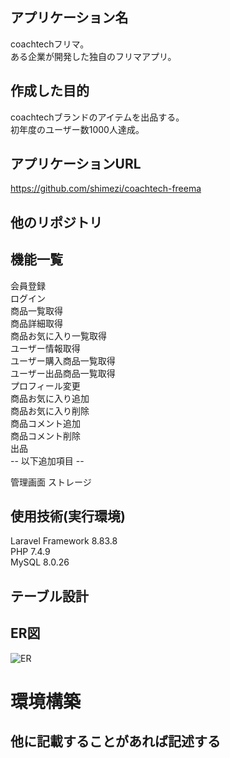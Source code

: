 ## アプリケーション名
coachtechフリマ。<br>
ある企業が開発した独自のフリマアプリ。
## 作成した目的
coachtechブランドのアイテムを出品する。<br>
初年度のユーザー数1000人達成。
## アプリケーションURL
https://github.com/shimezi/coachtech-freema
## 他のリポジトリ
## 機能一覧
会員登録<br>
ログイン<br>
商品一覧取得<br>
商品詳細取得<br>
商品お気に入り一覧取得<br>
ユーザー情報取得<br>
ユーザー購入商品一覧取得<br>
ユーザー出品商品一覧取得<br>
プロフィール変更<br>
商品お気に入り追加<br>
商品お気に入り削除<br>
商品コメント追加<br>
商品コメント削除<br>
出品<br>
-- 以下追加項目 --<br>

管理画面
ストレージ

## 使用技術(実行環境)
Laravel Framework 8.83.8<br>
PHP 7.4.9<br>
MySQL 8.0.26
## テーブル設計
## ER図
![ER](https://github.com/user-attachments/assets/040bfc41-d22f-4574-a085-ed374655ce61)
# 環境構築

## 他に記載することがあれば記述する
